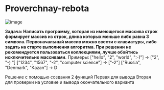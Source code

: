 # Proverchnay-rebota
![image]([https://user-images.githubusercontent.com/112065370/195632225-a46e0571-4710-4170-87d9-beea75ae1602.png](https://sun9-35.userapi.com/impg/XDRx6v3rrn6BnrQ5Jd-IvDfBDHuSK4V8pPdmEA/Mt-bt5EXRfE.jpg?size=894x642&quality=96&sign=8d2351334e6f3aced47a4384412cd1d8&type=album), "Надеюсь загрузил правильно")

**Задача: Написать программу, которая из имеющегося массива строк формирует массив из строк, длина которых меньше либо равна 3 символа.
Первоначальный массив можно ввести с клавиатуры, 
либо задать на старте выполнения алгоритма. При решенни не рекомендуется пользоваться коллекциями, лучше обойтись исключительно масснвами.**
Примеры:
["hello", "2", "world", ":-)"] -> ["2", "-) "]
["1234", "1567", "-2", "computer science"] -> ["-2"]
["Russia", "Denmark", "Kazan"] -> D

Решение с помощью создания 2 функций
Первая для вывода
Вторая для проверки на условие и вывода окончательного варианта
